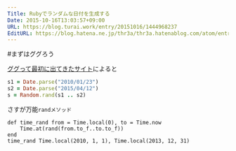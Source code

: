 ```yaml
---
Title: Rubyでランダムな日付を生成する
Date: 2015-10-16T13:03:57+09:00
URL: https://blog.turai.work/entry/20151016/1444968237
EditURL: https://blog.hatena.ne.jp/thr3a/thr3a.hatenablog.com/atom/entry/6653458415124776323
---
```


#まずはググろう

[ググって最初に出てきたサイト](http://toukoudo.blogspot.jp/2014/08/ruby.html)によると
```ruby
s1 = Date.parse("2010/01/23")
s2 = Date.parse("2015/04/12")
s = Random.rand(s1 .. s2)
```
さすが万能`randメソッド`
```
def time_rand from = Time.local(0), to = Time.now
	Time.at(rand(from.to_f..to.to_f))
end
time_rand Time.local(2010, 1, 1), Time.local(2013, 12, 31)
```
